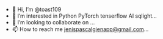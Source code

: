 - 👋 Hi, I’m @toast109 
- 👀 I’m interested in Python PyTorch tenserflow AI sqlight...
- 💞️ I’m looking to collaborate on ...
- 📫 How to reach me jenispascalgienapp@gmail.com...

<!---
toast109/toast109 is a ✨ special ✨ repository because its `README.md` (this file) appears on your GitHub profile.
You can click the Preview link to take a look at your changes.
--->
